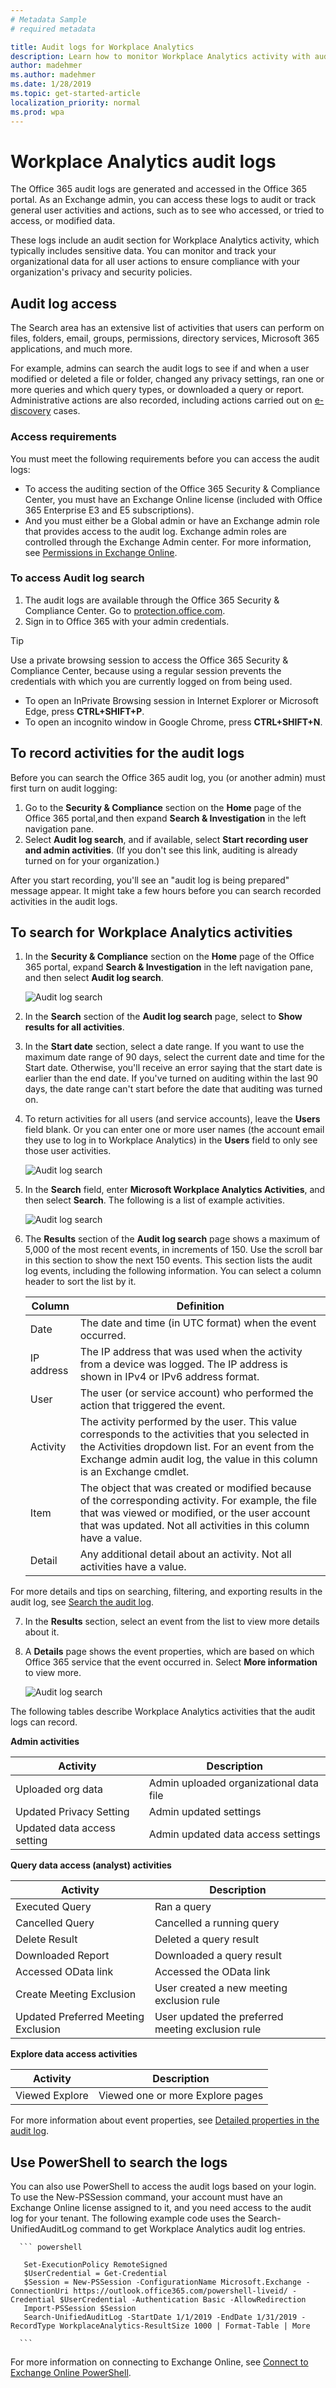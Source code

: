 ```yaml
---
# Metadata Sample
# required metadata

title: Audit logs for Workplace Analytics  
description: Learn how to monitor Workplace Analytics activity with audit logs
author: madehmer
ms.author: madehmer
ms.date: 1/28/2019
ms.topic: get-started-article
localization_priority: normal 
ms.prod: wpa
---
```


# Workplace Analytics audit logs

The Office 365 audit logs are generated and accessed in the Office 365 portal. As an Exchange admin, you can access these logs to audit or track general user activities and actions, such as to see who accessed, or tried to access, or modified data.

These logs include an audit section for Workplace Analytics activity, which typically includes sensitive data. You can monitor and track your organizational data for all user actions to ensure compliance with your organization's privacy and security policies.

## Audit log access

The Search area has an extensive list of activities that users can perform on files, folders, email, groups, permissions, directory services, Microsoft 365 applications, and much more.

For example, admins can search the audit logs to see if and when a user modified or deleted a file or folder, changed any privacy settings, ran one or more queries and which query types, or downloaded a query or report. Administrative actions are also recorded, including actions carried out on [e-discovery](https://en.wikipedia.org/wiki/Electronic_discovery) cases.

### Access requirements

You must meet the following requirements before you can access the audit logs:

* To access the auditing section of the Office 365 Security & Compliance Center, you must have an Exchange Online license (included with Office 365 Enterprise E3 and E5 subscriptions).
* And you must either be a Global admin or have an Exchange admin role that provides access to the audit log. Exchange admin roles are controlled through the Exchange Admin center. For more information, see [Permissions in Exchange Online](https://docs.microsoft.com/en-us/exchange/permissions-exo/permissions-exo).

### To access Audit log search

1. The audit logs are available through the Office 365 Security & Compliance Center. Go to [protection.office.com](https://protection.office.com).
2. Sign in to Office 365 with your admin credentials.

> [!TIP]
> Use a private browsing session to access the Office 365 Security & Compliance Center, because using a regular session prevents the credentials with which you are currently logged on from being used.
> * To open an InPrivate Browsing session in Internet Explorer or Microsoft Edge, press **CTRL+SHIFT+P**.
> * To open an incognito window in Google Chrome, press **CTRL+SHIFT+N**.

## To record activities for the audit logs

Before you can search the Office 365 audit log, you (or another admin) must first turn on audit logging:

1. Go to the **Security & Compliance** section on the **Home** page of the Office 365 portal,and then expand **Search & Investigation** in the left navigation pane.
2. Select **Audit log search**, and if available, select **Start recording user and admin activities**. (If you don't see this link, auditing is already turned on for your organization.)

 After you start recording, you'll see an "audit log is being prepared" message appear. It might take a few hours before you can search recorded activities in the audit logs.

## To search for Workplace Analytics activities

1. In the **Security & Compliance** section on the **Home** page of the Office 365 portal, expand **Search & Investigation** in the left navigation pane, and then select **Audit log search**.

    ![Audit log search](../Images/WpA/privacy/audit-search.png)

2. In the **Search** section of the **Audit log search** page, select to **Show results for all activities**.
3. In the **Start date** section, select a date range. If you want to use the maximum date range of 90 days, select the current date and time for the Start date. Otherwise, you'll receive an error saying that the start date is earlier than the end date. If you've turned on auditing within the last 90 days, the date range can't start before the date that auditing was turned on.
4. To return activities for all users (and service accounts), leave the **Users** field blank. Or you can enter one or more user names (the account email they use to log in to Workplace Analytics) in the **Users** field to only see those user activities.

    ![Audit log search](../Images/WpA/privacy/audit-users.png)

5. In the **Search** field, enter **Microsoft Workplace Analytics Activities**, and then select **Search**. The following is a list of example activities.

    ![Audit log search](../Images/WpA/privacy/audit-activities.png)

6. The **Results** section of the **Audit log search** page shows a maximum of 5,000 of the most recent events, in increments of 150. Use the scroll bar in this section to show the next 150 events. This section lists the audit log events, including the following information. You can select a column header to sort the list by it.

   Column|Definition
   ------|-----------
   Date |The date and time (in UTC format) when the event occurred.
   IP address |The IP address that was used when the activity from a device was logged. The IP address is shown in IPv4 or IPv6 address format.
   User |The user (or service account) who performed the action that triggered the event.
   Activity |The activity performed by the user. This value corresponds to the activities that you selected in the Activities dropdown list. For an event from the Exchange admin audit log, the value in this column is an Exchange cmdlet.
   Item |The object that was created or modified because of the corresponding activity. For example, the file that was viewed or modified, or the user account that was updated. Not all activities in this column have a value.
   Detail |Any additional detail about an activity. Not all activities have a value.

For more details and tips on searching, filtering, and exporting results in the audit log, see [Search the audit log](https://docs.microsoft.com/en-us/office365/securitycompliance/search-the-audit-log-in-security-and-compliance).

7. In the **Results** section, select an event from the list to view more details about it.
8. A **Details** page shows the event properties, which are based on which Office 365 service that the event occurred in. Select **More information** to view more.

    ![Audit log search](../Images/WpA/privacy/audit-details.png)

The following tables describe Workplace Analytics activities that the audit logs can record.

**Admin activities**

Activity |Description
-----|-----------
Uploaded org data |Admin uploaded organizational data file
Updated Privacy Setting |Admin updated settings
Updated data access setting |Admin updated data access settings

**Query data access (analyst) activities**

Activity |Description
-----|-----------
Executed Query |Ran a query
Cancelled Query |Cancelled a running query
Delete Result |Deleted a query result
Downloaded Report |Downloaded a query result
Accessed OData link |Accessed the OData link
Create Meeting Exclusion |User created a new meeting exclusion rule
Updated Preferred Meeting Exclusion |User updated the preferred meeting exclusion rule

**Explore data access activities**

Activity |Description
-----|-----------
Viewed Explore |Viewed one or more Explore pages

For more information about event properties, see [Detailed properties in the audit log](https://docs.microsoft.com/en-us/office365/securitycompliance/detailed-properties-in-the-office-365-audit-log).

## Use PowerShell to search the logs

You can also use PowerShell to access the audit logs based on your login. To use the New-PSSession command, your account must have an Exchange Online license assigned to it, and you need access to the audit log for your tenant. The following example code uses the Search-UnifiedAuditLog command to get Workplace Analytics audit log entries.

      ``` powershell

       Set-ExecutionPolicy RemoteSigned
       $UserCredential = Get-Credential
       $Session = New-PSSession -ConfigurationName Microsoft.Exchange -ConnectionUri https://outlook.office365.com/powershell-liveid/ -Credential $UserCredential -Authentication Basic -AllowRedirection
       Import-PSSession $Session
       Search-UnifiedAuditLog -StartDate 1/1/2019 -EndDate 1/31/2019 -RecordType WorkplaceAnalytics-ResultSize 1000 | Format-Table | More

      ```
For more information on connecting to Exchange Online, see [Connect to Exchange Online PowerShell](https://docs.microsoft.com/en-us/powershell/exchange/exchange-online/connect-to-exchange-online-powershell/connect-to-exchange-online-powershell?view=exchange-ps).
